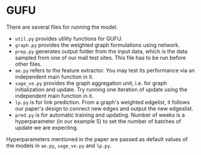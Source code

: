 # GUFU

There are several files for running the model.

- ```util.py``` provides utility functions for GUFU.
- ```graph.py``` provides the weighted graph formulations using network.
- ```prep.py``` generates output folder from the input data, which is the data sampled from one of our mall test sites. This file has to be run before other files.
- ```ae.py``` refers to the feature extractor. You may test its performance via an independent main function in it.
- ```sage_ve.py``` provides the graph aggregation unit, i.e. for graph initialization and update. Try running one iteration of update using the independent main function in it.
- ```lp.py``` is for link prediction. From a graph's weighted edgelist, it follows our paper's design to connect new edges and output the new edgeslist.
- ```pred.py``` is for automatic training and updating. Number of weeks is a hyperparameter (in our example 5) to set the number of batches of update we are expecting.

Hyperparameters mentioned in the paper are passed as default values of the models in ```ae.py```, ```sage_ve.py``` and ```lp.py```.
